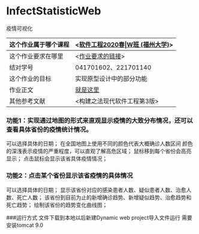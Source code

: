 # InfectStatisticWeb
疫情可视化

|这个作业属于哪个课程|<[软件工程2020春\|W班 (福州大学)](https://edu.cnblogs.com/campus/fzu/2020SpringW/)>|
|--|:--|
|这个作业要求在哪里|<[作业要求的链接](https://edu.cnblogs.com/campus/fzu/2020SpringW/homework/10456)>|
|结对学号|041701602、221701140|
|这个作业的目标|实现原型设计中的部分功能|
|作业正文|[就是这里](https://www.cnblogs.com/Blue-White/p/12369189.html)|
|其他参考文献|<构建之法现代软件工程第3版>|


### 功能1：实现通过地图的形式来直观显示疫情的大致分布情况，还可以查看具体省份的疫情统计情况。
可以选择具体的日期；
在全国地图上使用不同的颜色代表大概确诊人数区间
颜色的深浅表示疫情的严重程度，可以直观了解高危区域；
鼠标移到每个省份会高亮显示；
点击鼠标会显示该省具体疫情情况；

### 功能2：点击某个省份显示该省疫情的具体情况
可以选择具体的日期；
显示该省份对应的感染患者人数、疑似患者人数、治愈人数、死亡人数；
该省份到目前为止的新增确诊趋势、新增疑似趋势、治愈趋势和死亡趋势；
绘制该省份的趋势变化曲线图；


###运行方式
文件下载到本地以后新建Dynamic web project导入文件运行
需要安装tomcat 9.0
